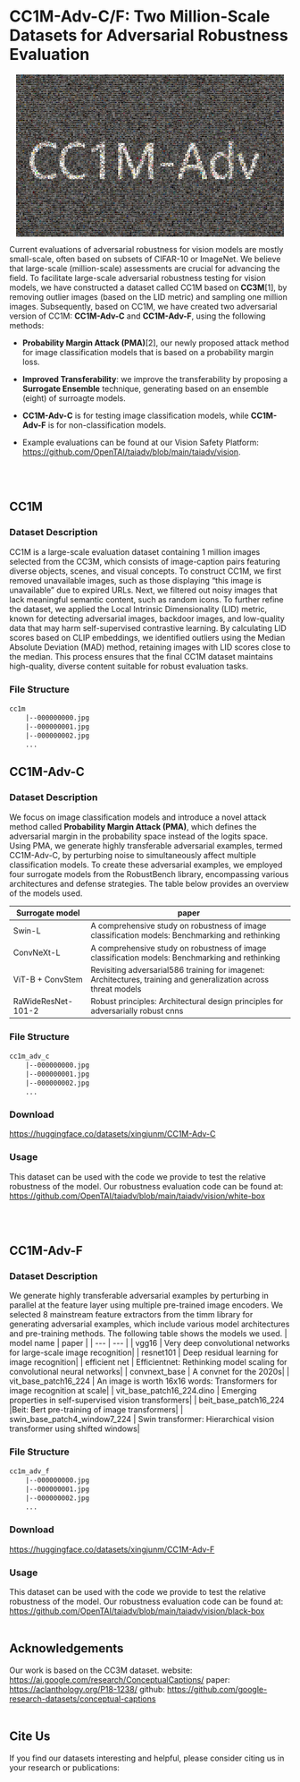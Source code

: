 # CC1M-Adv-C/F: Two Million-Scale Datasets for Adversarial Robustness Evaluation
  
<p align="center">
<img src="./cc1m.jpg"  width="480px" height="290px" alt="CC1M-Adv" title="CC1M-Adv" align="center"></img>
</p>

Current evaluations of adversarial robustness for vision models are mostly small-scale, often based on subsets of CIFAR-10 or ImageNet. We believe that large-scale (million-scale) assessments are crucial for advancing the field. To facilitate large-scale adversarial robustness testing for vision models, we have constructed a dataset called CC1M based on **CC3M**[1], by removing outlier images (based on the LID metric) and sampling one million images. Subsequently, based on CC1M, we have created two adversarial version of CC1M: **CC1M-Adv-C** and **CC1M-Adv-F**, using the following methods:

- **Probability Margin Attack (PMA)**[2], our newly proposed attack method for image classification models that is based on a probability margin loss.

- **Improved Transferability**: we improve the transferability by proposing a **Surrogate Ensemble** technique, generating based on an ensemble (eight) of surroagte models.

- **CC1M-Adv-C** is for testing image classification models, while **CC1M-Adv-F** is for non-classification models.

- Example evaluations can be found at our Vision Safety Platform: https://github.com/OpenTAI/taiadv/blob/main/taiadv/vision.

<br>
<br>

## CC1M
### Dataset Description
CC1M is a large-scale evaluation dataset containing 1 million images selected from the CC3M, which consists of image-caption pairs featuring diverse objects, scenes, and visual concepts. To construct CC1M, we first removed unavailable images, such as those displaying “this image is unavailable” due to expired URLs. Next, we filtered out noisy images that lack meaningful semantic content, such as random icons. To further refine the dataset, we applied the Local Intrinsic Dimensionality (LID) metric, known for detecting adversarial images, backdoor images, and low-quality data that may harm self-supervised contrastive learning. By calculating LID scores based on CLIP embeddings, we identified outliers using the Median Absolute Deviation (MAD) method, retaining images with LID scores close to the median. This process ensures that the final CC1M dataset maintains high-quality, diverse content suitable for robust evaluation tasks.

### File Structure
```
cc1m
    |--000000000.jpg
    |--000000001.jpg
    |--000000002.jpg
    ...
```


## CC1M-Adv-C
### Dataset Description
We focus on image classification models and introduce a novel attack method called **Probability Margin Attack (PMA)**, which defines the adversarial margin in the probability space instead of the logits space. Using PMA, we generate highly transferable adversarial examples, termed CC1M-Adv-C, by perturbing noise to simultaneously affect multiple classification models. To create these adversarial examples, we employed four surrogate models from the RobustBench library, encompassing various architectures and defense strategies. The table below provides an overview of the models used.

| Surrogate model | paper |
| --- | --- |
| Swin-L | A comprehensive study on robustness of image classification models: Benchmarking and rethinking |
| ConvNeXt-L | A comprehensive study on robustness of image classification models: Benchmarking and rethinking |
| ViT-B + ConvStem | Revisiting adversarial586 training for imagenet: Architectures, training and generalization across threat models |
| RaWideResNet-101-2 | Robust principles: Architectural design principles for adversarially robust cnns |


### File Structure

```
cc1m_adv_c
    |--000000000.jpg
    |--000000001.jpg
    |--000000002.jpg
    ...
```

### Download
https://huggingface.co/datasets/xingjunm/CC1M-Adv-C

### Usage
This dataset can be used with the code we provide to test the relative robustness of the model.
Our robustness evaluation code can be found at: https://github.com/OpenTAI/taiadv/blob/main/taiadv/vision/white-box

<br>
<br>

## CC1M-Adv-F
### Dataset Description
We generate highly transferable adversarial examples by perturbing in parallel at the feature layer using multiple pre-trained image encoders.
We selected 8 mainstream feature extractors from the timm library for generating adversarial examples, which include various model architectures and pre-training methods. The following table shows the models we used.
| model name | paper |
| --- | --- |
| vgg16 | Very deep convolutional networks for large-scale image recognition|
| resnet101 | Deep residual learning for image recognition|
| efficient net | Efficientnet: Rethinking model scaling for convolutional neural networks|
| convnext_base | A convnet for the 2020s|
| vit_base_patch16_224 | An image is worth 16x16 words: Transformers for image recognition at scale|
| vit_base_patch16_224.dino | Emerging properties in self-supervised vision transformers|
| beit_base_patch16_224 |Beit: Bert pre-training of image transformers|
| swin_base_patch4_window7_224 | Swin transformer: Hierarchical vision transformer using shifted windows|


### File Structure

```
cc1m_adv_f
    |--000000000.jpg
    |--000000001.jpg
    |--000000002.jpg
    ...
```

### Download
https://huggingface.co/datasets/xingjunm/CC1M-Adv-F

### Usage
This dataset can be used with the code we provide to test the relative robustness of the model.
Our robustness evaluation code can be found at: https://github.com/OpenTAI/taiadv/blob/main/taiadv/vision/black-box
<br>
<br>
## Acknowledgements
Our work is based on the CC3M dataset.
website: https://ai.google.com/research/ConceptualCaptions/
paper: https://aclanthology.org/P18-1238/
github: https://github.com/google-research-datasets/conceptual-captions
<br>
<br>
## Cite Us
If you find our datasets interesting and helpful, please consider citing us in your research or publications:
